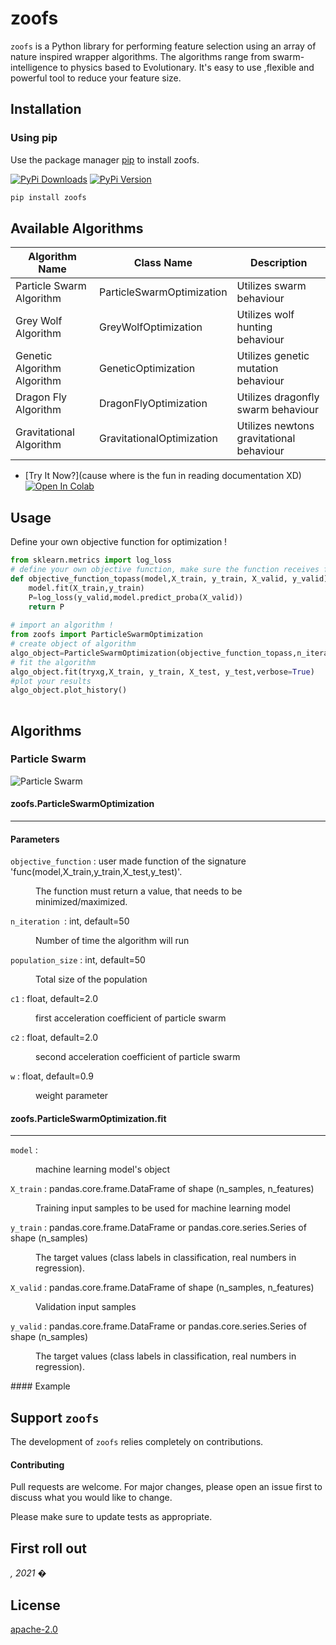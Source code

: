 # zoofs


``zoofs`` is a Python library for performing feature selection using an array of nature inspired wrapper algorithms. The algorithms range from swarm-intelligence to physics based to Evolutionary. 
It's easy to use ,flexible and powerful tool to reduce your feature size.  

## Installation

### Using pip

Use the package manager [pip](https://pip.pypa.io/en/stable/) to install zoofs.

[![PyPi Downloads]()]()
[![PyPi Version]()]()

```bash
pip install zoofs
```

## Available Algorithms 
| Algorithm Name | Class Name | Description |
|----------|-------------|-------------|
|  Particle Swarm Algorithm  | ParticleSwarmOptimization | Utilizes swarm behaviour |
| Grey Wolf Algorithm | GreyWolfOptimization | Utilizes wolf hunting behaviour |
| Genetic Algorithm Algorithm | GeneticOptimization | Utilizes genetic mutation behaviour |
| Dragon Fly Algorithm | DragonFlyOptimization | Utilizes dragonfly swarm behaviour |
| Gravitational Algorithm | GravitationalOptimization | Utilizes newtons gravitational behaviour |

* [Try It Now?](cause where is the fun in reading documentation XD) [![Open In Colab](https://camo.githubusercontent.com/52feade06f2fecbf006889a904d221e6a730c194/68747470733a2f2f636f6c61622e72657365617263682e676f6f676c652e636f6d2f6173736574732f636f6c61622d62616467652e737667)]() 

## Usage
Define your own objective function for optimization !
```python
from sklearn.metrics import log_loss
# define your own objective function, make sure the function receives four parameters, fit your model and return the objective value ! 
def objective_function_topass(model,X_train, y_train, X_valid, y_valid):      
    model.fit(X_train,y_train)  
    P=log_loss(y_valid,model.predict_proba(X_valid))
    return P
    
# import an algorithm !  
from zoofs import ParticleSwarmOptimization
# create object of algorithm
algo_object=ParticleSwarmOptimization(objective_function_topass,n_iteration=20,population_size=20,minimize=True) 
# fit the algorithm
algo_object.fit(tryxg,X_train, y_train, X_test, y_test,verbose=True)
#plot your results
algo_object.plot_history()
   
```

## Algorithms 

### Particle Swarm 
![Particle Swarm](https://media.giphy.com/media/tBRQNyh6fKBpSy2oif/giphy.gif)

#### zoofs.ParticleSwarmOptimization
------------------------------------
#### Parameters
``objective_function`` :  user made function of the signature 'func(model,X_train,y_train,X_test,y_test)'. <br/>
<dl> <dd> The function must return a value, that needs to be minimized/maximized. </dd> </dl>

``n_iteration ``: int, default=50 <br/>
<dl> <dd> Number of time the algorithm will run  </dd> </dl>

``population_size`` : int, default=50 <br/>
<dl> <dd> Total size of the population  </dd> </dl>

``c1`` : float, default=2.0 <br/>
<dl> <dd> first acceleration coefficient of particle swarm  </dd> </dl>

``c2`` : float, default=2.0 <br/>
<dl> <dd> second acceleration coefficient of particle swarm  </dd> </dl> 

`w` : float, default=0.9 <br/>
<dl> <dd> weight parameter  </dd> </dl>

#### zoofs.ParticleSwarmOptimization.fit
------------------------------------
``model`` :   <br/>
<dl> <dd> machine learning model's object </dd> </dl>

``X_train`` : pandas.core.frame.DataFrame of shape (n_samples, n_features)  <br/>
<dl> <dd> Training input samples to be used for machine learning model </dd> </dl>

``y_train`` : pandas.core.frame.DataFrame or pandas.core.series.Series of shape (n_samples)  <br/>
<dl> <dd> The target values (class labels in classification, real numbers in regression). </dd> </dl>

``X_valid`` : pandas.core.frame.DataFrame of shape (n_samples, n_features)  <br/>
<dl> <dd> Validation input samples </dd> </dl>

``y_valid`` : pandas.core.frame.DataFrame or pandas.core.series.Series of shape (n_samples)  <br/>
<dl> <dd> The target values (class labels in classification, real numbers in regression). </dd> </dl>
#### Example


## Support `zoofs`

The development of ``zoofs`` relies completely on contributions.

#### Contributing
Pull requests are welcome. For major changes, please open an issue first to discuss what you would like to change.

Please make sure to update tests as appropriate.

## First roll out 
*, 2021 �*

## License
[apache-2.0](https://choosealicense.com/licenses/apache-2.0/)
